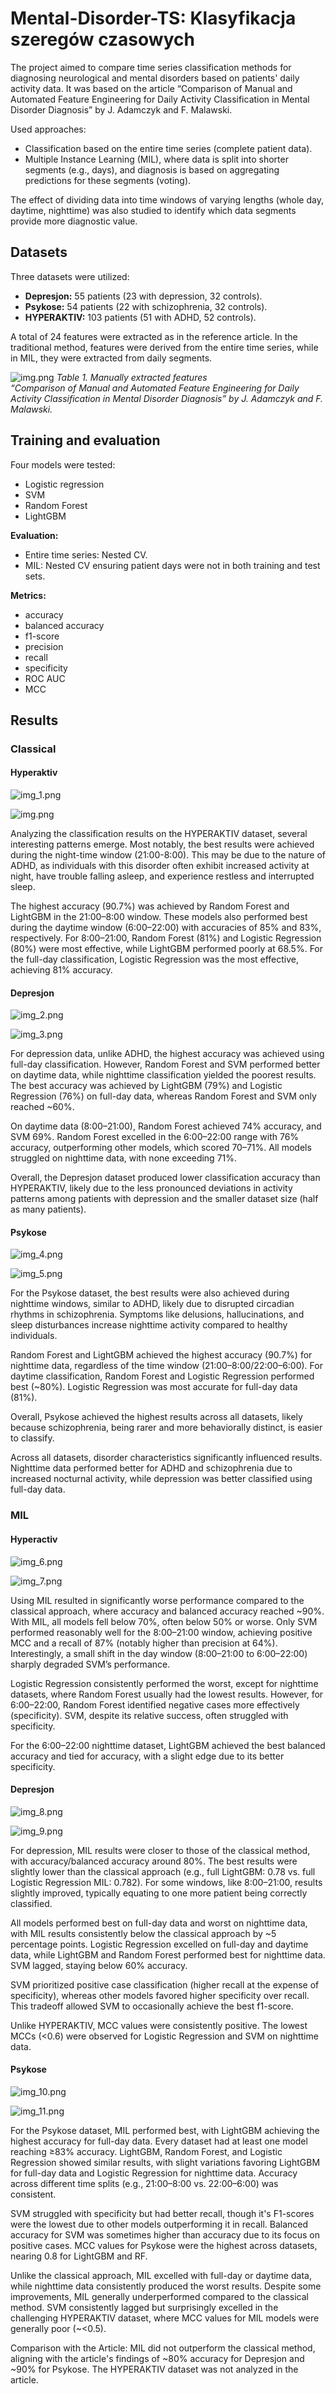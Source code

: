 # Mental-Disorder-TS: Klasyfikacja szeregów czasowych

The project aimed to compare time series classification methods for diagnosing neurological and mental disorders based on patients' daily activity data. It was based on the article “Comparison of Manual and Automated Feature Engineering for Daily Activity Classification in Mental Disorder Diagnosis” by J. Adamczyk and F. Malawski.

Used approaches:

* Classification based on the entire time series (complete patient data).
* Multiple Instance Learning (MIL), where data is split into shorter segments (e.g., days), and diagnosis is based on aggregating predictions for these segments (voting).

The effect of dividing data into time windows of varying lengths (whole day, daytime, nighttime) was also studied to identify which data segments provide more diagnostic value.

## Datasets
Three datasets were utilized:
* **Depresjon:** 55 patients (23 with depression, 32 controls).
* **Psykose:** 54 patients (22 with schizophrenia, 32 controls).
* **HYPERAKTIV:** 103 patients (51 with ADHD, 52 controls).


A total of 24 features were extracted as in the reference article. In the traditional method, features were derived from the entire time series, while in MIL, they were extracted from daily segments.

![img.png](plots/img.png)
*Table 1. Manually extracted features \
“Comparison of Manual and Automated Feature Engineering for Daily Activity Classification in Mental Disorder Diagnosis” by J. Adamczyk and F. Malawski.*

## Training and evaluation

Four models were tested:
* Logistic regression
* SVM
* Random Forest
* LightGBM

**Evaluation:**
* Entire time series: Nested CV.
* MIL: Nested CV ensuring patient days were not in both training and test sets.

**Metrics:**
* accuracy
* balanced accuracy
* f1-score
* precision
* recall
* specificity
* ROC AUC
* MCC


## Results
### Classical
#### Hyperaktiv

![img_1.png](plots/img_1.png)

![img.png](plots/img3.png)


Analyzing the classification results on the HYPERAKTIV dataset, several interesting patterns emerge. Most notably, the best results were achieved during the night-time window (21:00-8:00). This may be due to the nature of ADHD, as individuals with this disorder often exhibit increased activity at night, have trouble falling asleep, and experience restless and interrupted sleep.

The highest accuracy (90.7%) was achieved by Random Forest and LightGBM in the 21:00–8:00 window. These models also performed best during the daytime window (6:00–22:00) with accuracies of 85% and 83%, respectively. For 8:00–21:00, Random Forest (81%) and Logistic Regression (80%) were most effective, while LightGBM performed poorly at 68.5%. For the full-day classification, Logistic Regression was the most effective, achieving 81% accuracy.


#### Depresjon

![img_2.png](plots/img_2.png)

![img_3.png](plots/img_3.png)

For depression data, unlike ADHD, the highest accuracy was achieved using full-day classification. However, Random Forest and SVM performed better on daytime data, while nighttime classification yielded the poorest results. The best accuracy was achieved by LightGBM (79%) and Logistic Regression (76%) on full-day data, whereas Random Forest and SVM only reached ~60%.

On daytime data (8:00–21:00), Random Forest achieved 74% accuracy, and SVM 69%. Random Forest excelled in the 6:00–22:00 range with 76% accuracy, outperforming other models, which scored 70–71%. All models struggled on nighttime data, with none exceeding 71%.

Overall, the Depresjon dataset produced lower classification accuracy than HYPERAKTIV, likely due to the less pronounced deviations in activity patterns among patients with depression and the smaller dataset size (half as many patients).




#### Psykose

![img_4.png](plots/img_4.png)

![img_5.png](plots/img_5.png)

For the Psykose dataset, the best results were also achieved during nighttime windows, similar to ADHD, likely due to disrupted circadian rhythms in schizophrenia. Symptoms like delusions, hallucinations, and sleep disturbances increase nighttime activity compared to healthy individuals.

Random Forest and LightGBM achieved the highest accuracy (90.7%) for nighttime data, regardless of the time window (21:00–8:00/22:00–6:00). For daytime classification, Random Forest and Logistic Regression performed best (~80%). Logistic Regression was most accurate for full-day data (81%).

Overall, Psykose achieved the highest results across all datasets, likely because schizophrenia, being rarer and more behaviorally distinct, is easier to classify.

Across all datasets, disorder characteristics significantly influenced results. Nighttime data performed better for ADHD and schizophrenia due to increased nocturnal activity, while depression was better classified using full-day data.

### MIL
#### Hyperactiv

![img_6.png](plots/img_6.png)

![img_7.png](plots/img_7.png)

Using MIL resulted in significantly worse performance compared to the classical approach, where accuracy and balanced accuracy reached ~90%. With MIL, all models fell below 70%, often below 50% or worse. Only SVM performed reasonably well for the 8:00–21:00 window, achieving positive MCC and a recall of 87% (notably higher than precision at 64%). Interestingly, a small shift in the day window (8:00–21:00 to 6:00–22:00) sharply degraded SVM’s performance.

Logistic Regression consistently performed the worst, except for nighttime datasets, where Random Forest usually had the lowest results. However, for 6:00–22:00, Random Forest identified negative cases more effectively (specificity). SVM, despite its relative success, often struggled with specificity.

For the 6:00–22:00 nighttime dataset, LightGBM achieved the best balanced accuracy and tied for accuracy, with a slight edge due to its better specificity.

#### Depresjon

![img_8.png](plots/img_8.png)

![img_9.png](plots/img_9.png)

For depression, MIL results were closer to those of the classical method, with accuracy/balanced accuracy around 80%. The best results were slightly lower than the classical approach (e.g., full LightGBM: 0.78 vs. full Logistic Regression MIL: 0.782). For some windows, like 8:00–21:00, results slightly improved, typically equating to one more patient being correctly classified.

All models performed best on full-day data and worst on nighttime data, with MIL results consistently below the classical approach by ~5 percentage points. Logistic Regression excelled on full-day and daytime data, while LightGBM and Random Forest performed best for nighttime data. SVM lagged, staying below 60% accuracy.

SVM prioritized positive case classification (higher recall at the expense of specificity), whereas other models favored higher specificity over recall. This tradeoff allowed SVM to occasionally achieve the best f1-score.

Unlike HYPERAKTIV, MCC values were consistently positive. The lowest MCCs (<0.6) were observed for Logistic Regression and SVM on nighttime data.


#### Psykose

![img_10.png](plots/img_10.png)

![img_11.png](plots/img_11.png)


For the Psykose dataset, MIL performed best, with LightGBM achieving the highest accuracy for full-day data. Every dataset had at least one model reaching ≥83% accuracy. LightGBM, Random Forest, and Logistic Regression showed similar results, with slight variations favoring LightGBM for full-day data and Logistic Regression for nighttime data. Accuracy across different time splits (e.g., 21:00–8:00 vs. 22:00–6:00) was consistent.

SVM struggled with specificity but had better recall, though it's F1-scores were the lowest due to other models outperforming it in recall. Balanced accuracy for SVM was sometimes higher than accuracy due to its focus on positive cases. MCC values for Psykose were the highest across datasets, nearing 0.8 for LightGBM and RF.

Unlike the classical approach, MIL excelled with full-day or daytime data, while nighttime data consistently produced the worst results. Despite some improvements, MIL generally underperformed compared to the classical method. SVM consistently lagged but surprisingly excelled in the challenging HYPERAKTIV dataset, where MCC values for MIL models were generally poor (~<0.5).

Comparison with the Article: MIL did not outperform the classical method, aligning with the article's findings of ~80% accuracy for Depresjon and ~90% for Psykose. The HYPERAKTIV dataset was not analyzed in the article.



